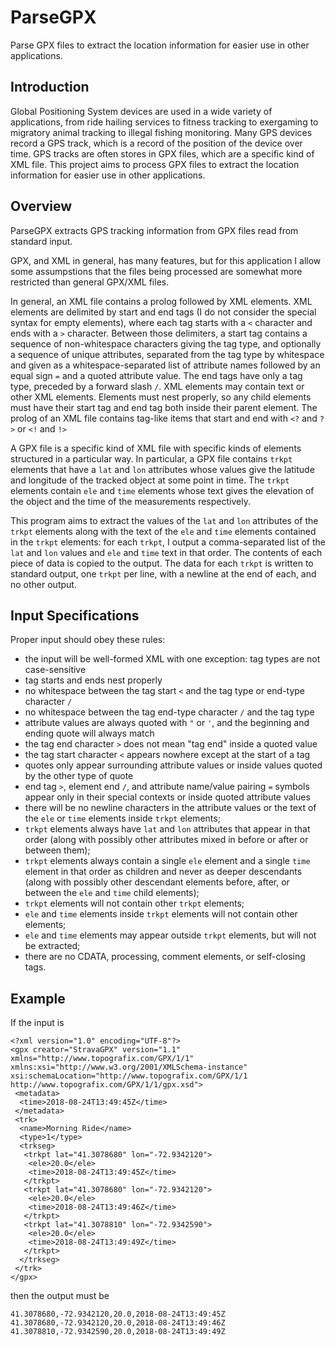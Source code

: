 # ParseGPX
Parse GPX files to extract the location information for easier use in other applications.

## Introduction
Global Positioning System devices are used in a wide variety of applications, from ride hailing services to fitness tracking to exergaming to migratory animal tracking to illegal fishing monitoring. Many GPS devices record a GPS track, which is a record of the position of the device over time. GPS tracks are often stores in GPX files, which are a specific kind of XML file. This project aims to process GPX files to extract the location information for easier use in other applications.

## Overview
ParseGPX extracts GPS tracking information from GPX files read from standard input.

GPX, and XML in general, has many features, but for this application I allow some assumpstions that the files being processed are somewhat more restricted than general GPX/XML files.

In general, an XML file contains a prolog followed by XML elements. XML elements are delimited by start and end tags (I do not consider the special syntax for empty elements), where each tag starts with a `<` character and ends with a `>` character. Between those delimiters, a start tag contains a sequence of non-whitespace characters giving the tag type, and optionally a sequence of unique attributes, separated from the tag type by whitespace and given as a whitespace-separated list of attribute names followed by an equal sign `=` and a quoted attribute value. The end tags have only a tag type, preceded by a forward slash `/`. XML elements may contain text or other XML elements. Elements must nest properly, so any child elements must have their start tag and end tag both inside their parent element. The prolog of an XML file contains tag-like items that start and end with `<?` and `?>` or `<!` and `!>`

A GPX file is a specific kind of XML file with specific kinds of elements structured in a particular way. In particular, a GPX file contains `trkpt` elements that have a `lat` and `lon` attributes whose values give the latitude and longitude of the tracked object at some point in time. The `trkpt` elements contain `ele` and `time` elements whose text gives the elevation of the object and the time of the measurements respectively.

This program aims to extract the values of the `lat` and `lon` attributes of the `trkpt` elements along with the text of the `ele` and `time` elements contained in the `trkpt` elements: for each `trkpt`, I output a comma-separated list of the `lat` and `lon` values and `ele` and `time` text in that order. The contents of each piece of data is copied to the output. The data for each `trkpt` is written to standard output, one `trkpt` per line, with a newline at the end of each, and no other output.

## Input Specifications
Proper input should obey these rules:
* the input will be well-formed XML with one exception: tag types are not case-sensitive
* tag starts and ends nest properly
* no whitespace between the tag start `<` and the tag type or end-type character `/`
* no whitespace between the tag end-type character `/` and the tag type
* attribute values are always quoted with `"` or `'`, and the beginning and ending quote will always match
* the tag end character `>` does not mean "tag end" inside a quoted value
* the tag start character `<` appears nowhere except at the start of a tag
* quotes only appear surrounding attribute values or inside values quoted by the other type of quote
* end tag `>`, element end `/`, and attribute name/value pairing `=` symbols appear only in their special contexts or inside quoted attribute values
* there will be no newline characters in the attribute values or the text of the `ele` or `time` elements inside `trkpt` elements;
* `trkpt` elements always have `lat` and `lon` attributes that appear in that order (along with possibly other attributes mixed in before or after or between them);
* `trkpt` elements always contain a single `ele` element and a single `time` element in that order as children and never as deeper descendants (along with possibly other descendant elements before, after, or between the `ele` and `time` child elements);
* `trkpt` elements will not contain other `trkpt` elements;
* `ele` and `time` elements inside `trkpt` elements will not contain other elements;
* `ele` and `time` elements may appear outside `trkpt` elements, but will not be extracted;
* there are no CDATA, processing, comment elements, or self-closing tags.

## Example
If the input is
```
<?xml version="1.0" encoding="UTF-8"?>
<gpx creator="StravaGPX" version="1.1" xmlns="http://www.topografix.com/GPX/1/1" xmlns:xsi="http://www.w3.org/2001/XMLSchema-instance" xsi:schemaLocation="http://www.topografix.com/GPX/1/1 http://www.topografix.com/GPX/1/1/gpx.xsd">
 <metadata>
  <time>2018-08-24T13:49:45Z</time>
 </metadata>
 <trk>
  <name>Morning Ride</name>
  <type>1</type>
  <trkseg>
   <trkpt lat="41.3078680" lon="-72.9342120">
    <ele>20.0</ele>
    <time>2018-08-24T13:49:45Z</time>
   </trkpt>
   <trkpt lat="41.3078680" lon="-72.9342120">
    <ele>20.0</ele>
    <time>2018-08-24T13:49:46Z</time>
   </trkpt>
   <trkpt lat="41.3078810" lon="-72.9342590">
    <ele>20.0</ele>
    <time>2018-08-24T13:49:49Z</time>
   </trkpt>
  </trkseg>
 </trk>
</gpx>
``` 
then the output must be
```
41.3078680,-72.9342120,20.0,2018-08-24T13:49:45Z
41.3078680,-72.9342120,20.0,2018-08-24T13:49:46Z
41.3078810,-72.9342590,20.0,2018-08-24T13:49:49Z
```
